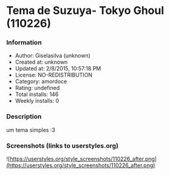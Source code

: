 # Tema de Suzuya- Tokyo Ghoul (110226)

### Information
- Author: Giselasilva (unknown)
- Created at: unknown
- Updated at: 2/8/2015, 10:57:18 PM
- License: NO-REDISTRIBUTION
- Category: amordoce
- Rating: undefined
- Total installs: 146
- Weekly installs: 0


### Description
um tema simples :3


### Screenshots (links to userstyles.org)
![https://userstyles.org/style_screenshots/110226_after.png](https://userstyles.org/style_screenshots/110226_after.png)


